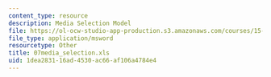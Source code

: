 ```yaml
---
content_type: resource
description: Media Selection Model
file: https://ol-ocw-studio-app-production.s3.amazonaws.com/courses/15-057-systems-optimization-spring-2003/1dea283116ad4530ac66af106a4784e4_07media_selection.xls
file_type: application/msword
resourcetype: Other
title: 07media_selection.xls
uid: 1dea2831-16ad-4530-ac66-af106a4784e4
---
```

